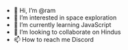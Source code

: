 - 👋 Hi, I’m @ram
- 👀 I’m interested in space exploration
- 🌱 I’m currently learning JavaScript
- 💞️ I’m looking to collaborate on Hindus
- 📫 How to reach me Discord

<!---
bo327/bo327 is a ✨ special ✨ repository because its `README.md` (this file) appears on your GitHub profile.
You can click the Preview link to take a look at your changes.
--->
